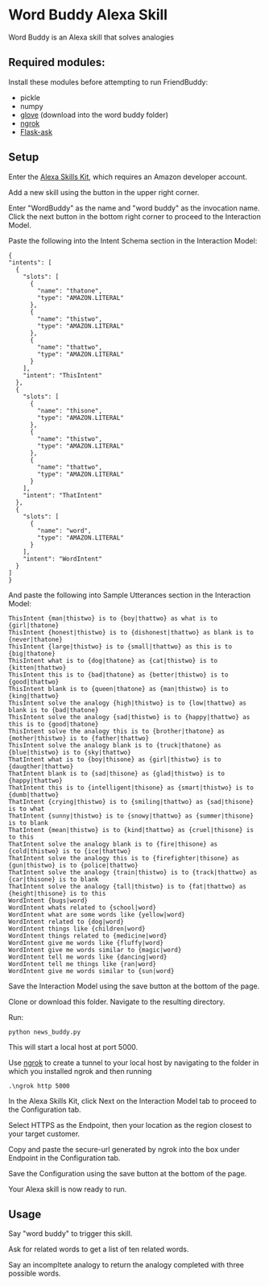 # Word Buddy Alexa Skill

Word Buddy is an Alexa skill that solves analogies 

## Required modules:

Install these modules before attempting to run FriendBuddy:

 * pickle
 * numpy
 * [glove](https://www.dropbox.com/s/c6m006wzrzb2p6t/glove.6B.50d.txt.w2v.zip?dl=0) (download into the word buddy folder)
 * [ngrok](https://ngrok.com/ "ngrok information and download page")
 * [Flask-ask](https://flask-ask.readthedocs.io/en/latest/ "Flask-ask information and download page")

## Setup

Enter the [Alexa Skills Kit](https://developer.amazon.com/edw/home.html#/skills "Amazon's Alexa Skills Kit"), which requires an Amazon developer account.

Add a new skill using the button in the upper right corner.

Enter "WordBuddy" as the name and "word buddy" as the invocation name. Click the next button in the bottom right corner to proceed to the Interaction Model.

Paste the following into the Intent Schema section in the Interaction Model:
    
  ```
 {
  "intents": [
    {
      "slots": [
        {
          "name": "thatone",
          "type": "AMAZON.LITERAL"
        },
        {
          "name": "thistwo",
          "type": "AMAZON.LITERAL"
        },
        {
          "name": "thattwo",
          "type": "AMAZON.LITERAL"
        }
      ],
      "intent": "ThisIntent"
    },
    {
      "slots": [
        {
          "name": "thisone",
          "type": "AMAZON.LITERAL"
        },
        {
          "name": "thistwo",
          "type": "AMAZON.LITERAL"
        },
        {
          "name": "thattwo",
          "type": "AMAZON.LITERAL"
        }
      ],
      "intent": "ThatIntent"
    },
    {
      "slots": [
        {
          "name": "word",
          "type": "AMAZON.LITERAL"
        }
      ],
      "intent": "WordIntent"
    }
  ]
}
  ```
  
  And paste the following into Sample Utterances section in the Interaction Model:
  ```
ThisIntent {man|thistwo} is to {boy|thattwo} as what is to {girl|thatone}
ThisIntent {honest|thistwo} is to {dishonest|thattwo} as blank is to {never|thatone}
ThisIntent {large|thistwo} is to {small|thattwo} as this is to {big|thatone}
ThisIntent what is to {dog|thatone} as {cat|thistwo} is to {kitten|thattwo}
ThisIntent this is to {bad|thatone} as {better|thistwo} is to {good|thattwo}
ThisIntent blank is to {queen|thatone} as {man|thistwo} is to {king|thattwo}
ThisIntent solve the analogy {high|thistwo} is to {low|thattwo} as blank is to {bad|thatone}
ThisIntent solve the analogy {sad|thistwo} is to {happy|thattwo} as this is to {good|thatone}
ThisIntent solve the analogy this is to {brother|thatone} as {mother|thistwo} is to {father|thattwo}
ThisIntent solve the analogy blank is to {truck|thatone} as {blue|thistwo} is to {sky|thattwo}
ThatIntent what is to {boy|thisone} as {girl|thistwo} is to {daugther|thattwo}
ThatIntent blank is to {sad|thisone} as {glad|thistwo} is to {happy|thattwo}
ThatIntent this is to {intelligent|thisone} as {smart|thistwo} is to {dumb|thattwo}
ThatIntent {crying|thistwo} is to {smiling|thattwo} as {sad|thisone} is to what
ThatIntent {sunny|thistwo} is to {snowy|thattwo} as {summer|thisone} is to blank
ThatIntent {mean|thistwo} is to {kind|thattwo} as {cruel|thisone} is to this
ThatIntent solve the analogy blank is to {fire|thisone} as {cold|thistwo} is to {ice|thattwo}
ThatIntent solve the analogy this is to {firefighter|thisone} as {gun|thistwo} is to {police|thattwo}
ThatIntent solve the analogy {train|thistwo} is to {track|thattwo} as {car|thisone} is to blank
ThatIntent solve the analogy {tall|thistwo} is to {fat|thattwo} as {height|thisone} is to this
WordIntent {bugs|word}
WordIntent whats related to {school|word}
WordIntent what are some words like {yellow|word}
WordIntent related to {dog|word}
WordIntent things like {children|word}
WordIntent things related to {medicine|word}
WordIntent give me words like {fluffy|word}
WordIntent give me words similar to {magic|word}
WordIntent tell me words like {dancing|word}
WordIntent tell me things like {ran|word}
WordIntent give me words similar to {sun|word}
  ```
  
  Save the Interaction Model using the save button at the bottom of the page.
  
  Clone or download this folder. Navigate to the resulting directory.
  
  Run:
  ```
  python news_buddy.py
  ```
  
  This will start a local host at port 5000.
  
  Use [ngrok](https://ngrok.com/ "ngrok information and download page") to create a tunnel to your local host by navigating to the folder in which you installed ngrok and then running
  
  ```
  .\ngrok http 5000
  ```
  
  In the Alexa Skills Kit, click Next on the Interaction Model tab to proceed to the Configuration tab.
  
  Select HTTPS as the Endpoint, then your location as the region closest to your target customer.
  
  Copy and paste the secure-url generated by ngrok into the box under Endpoint in the Configuration tab.
  
  Save the Configuration using the save button at the bottom of the page.
  
  Your Alexa skill is now ready to run.

  
## Usage

Say "word buddy" to trigger this skill.

Ask for related words to get a list of ten related words.

Say an incompltete analogy to return the analogy completed with three possible words.
